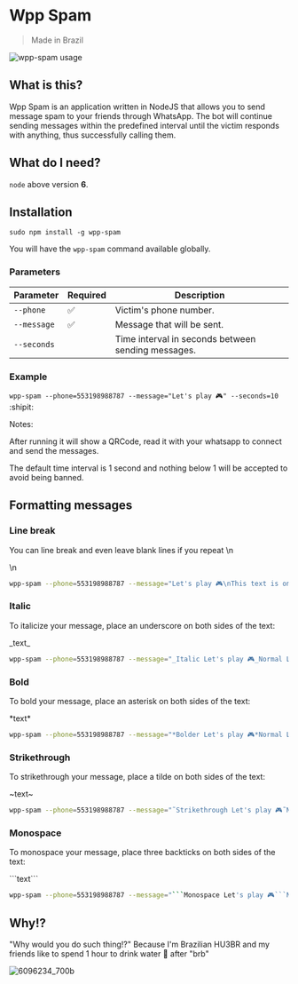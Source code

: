 # Wpp Spam

> Made in Brazil

![wpp-spam usage](https://raw.github.com/victorharry/wpp-spam/main/resources/wpp-spam.gif)

## What is this?
Wpp Spam is an application written in NodeJS that allows you to send message spam to your friends through WhatsApp. The bot will continue sending messages within the predefined interval until the victim responds with anything, thus successfully calling them.

## What do I need?

`node` above version **6**.

## Installation

`sudo npm install -g wpp-spam`

You will have the `wpp-spam` command available globally.

### Parameters

| Parameter | Required        | Description                                                 |
|-----------|--------------------|-----------------------------------------------------------|
| `--phone` | :white_check_mark: | Victim's phone number.                        |
| `--message`  | :white_check_mark: | Message that will be sent.                      |
| `--seconds`   |                    | Time interval in seconds between sending messages. |

### Example

`wpp-spam --phone=553198988787 --message="Let's play 🎮" --seconds=10` :shipit:

Notes:

After running it will show a QRCode, read it with your whatsapp to connect and send the messages.

The default time interval is 1 second and nothing below 1 will be accepted to avoid being banned.

## Formatting messages

### Line break

You can line break and even leave blank lines if you repeat \n

\n
``` sh
wpp-spam --phone=553198988787 --message="Let's play 🎮\nThis text is on the bottom line." --seconds=10
```
### Italic

To italicize your message, place an underscore on both sides of the text:

\_text\_
``` sh
wpp-spam --phone=553198988787 --message="_Italic Let's play 🎮_Normal Let's play 🎮" --seconds=10
```

### Bold

To bold your message, place an asterisk on both sides of the text:

\*text\*
``` sh
wpp-spam --phone=553198988787 --message="*Bolder Let's play 🎮*Normal Let's play 🎮" --seconds=10
```

### Strikethrough

To strikethrough your message, place a tilde on both sides of the text:

\~text\~
``` sh
wpp-spam --phone=553198988787 --message="˜Strikethrough Let's play 🎮˜Normal Let's play 🎮" --seconds=10
```

### Monospace

To monospace your message, place three backticks on both sides of the text:

\`\`\`text\`\`\`
``` sh
wpp-spam --phone=553198988787 --message="```Monospace Let's play 🎮```Normal Let's play 🎮" --seconds=10
```

## Why!?

"Why would you do such thing!?" Because I'm Brazilian HU3BR and my friends like to spend 1 hour to drink water 🥤 after "brb"

![6096234_700b](https://user-images.githubusercontent.com/1585655/29083653-d40bb660-7c3f-11e7-896c-efd243f32918.jpg)
